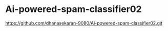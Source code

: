# Ai-powered-spam-classifier02
https://github.com/dhanasekaran-9080/Ai-powered-spam-classifier02.git
